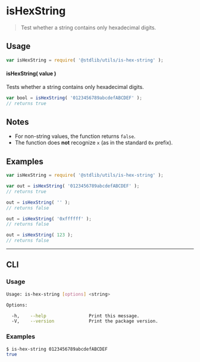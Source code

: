 # isHexString

> Test whether a string contains only hexadecimal digits.


<section class="usage">

## Usage

``` javascript
var isHexString = require( '@stdlib/utils/is-hex-string' );
```


#### isHexString( value )

Tests whether a string contains only hexadecimal digits.

``` javascript
var bool = isHexString( '0123456789abcdefABCDEF' );
// returns true
```

</section>

<!-- /.usage -->


<section class="notes">

## Notes

* For non-string values, the function returns `false`.
* The function does __not__ recognize `x` (as in the standard `0x` prefix).

</section>

<!-- /.notes -->


<section class="examples">

## Examples

``` javascript
var isHexString = require( '@stdlib/utils/is-hex-string' );

var out = isHexString( '0123456789abcdefABCDEF' );
// returns true

out = isHexString( '' );
// returns false

out = isHexString( '0xffffff' );
// returns false

out = isHexString( 123 );
// returns false
```

</section>

<!-- /.examples -->


---

<section class="cli">

## CLI

<section class="usage">

### Usage

``` bash
Usage: is-hex-string [options] <string>

Options:

  -h,    --help                Print this message.
  -V,    --version             Print the package version.
```

</section>

<!-- /.usage -->


<section class="examples">

### Examples

``` bash
$ is-hex-string 0123456789abcdefABCDEF
true
```

</section>

<!-- /.examples -->

</section>

<!-- /.cli -->


<section class="links">

</section>

<!-- /.links -->
